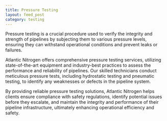 ```yaml
---
title: Pressure Testing
layout: feed_post
category: testing
---
```


Pressure testing is a crucial procedure used to verify the integrity and strength of pipelines by subjecting them to various pressure levels, ensuring they can withstand operational conditions and prevent leaks or failures.

Atlantic Nitrogen offers comprehensive pressure testing services, utilizing state-of-the-art equipment and industry-best practices to assess the performance and reliability of pipelines. Our skilled technicians conduct meticulous pressure tests, including hydrostatic testing and pneumatic testing, to identify any weaknesses or defects in the pipeline system.

By providing reliable pressure testing solutions, Atlantic Nitrogen helps clients ensure compliance with safety regulations, identify potential issues before they escalate, and maintain the integrity and performance of their pipeline infrastructure, ultimately enhancing operational efficiency and safety.
